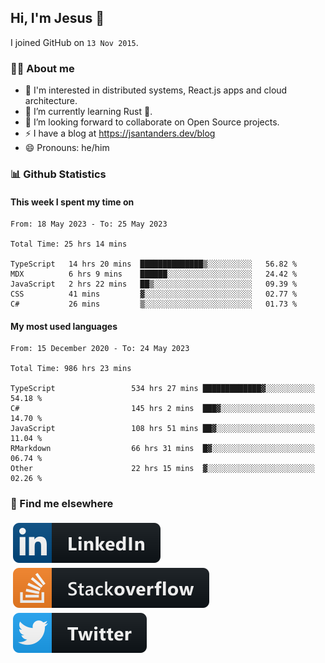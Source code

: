 ## Hi, I'm Jesus 👋

I joined GitHub on `13 Nov 2015`.

<!-- Talking about you -->

### 👨‍💻 About me

- 👦 I'm interested in distributed systems, React.js apps and cloud architecture.
- 🌱 I’m currently learning Rust 🦀.
- 👯 I’m looking forward to collaborate on Open Source projects.
- ⚡️ I have a blog at <https://jsantanders.dev/blog>
- 😄 Pronouns: he/him

### 📊 Github Statistics

#### This week I spent my time on

<!--START_SECTION:weekly-->

```text
From: 18 May 2023 - To: 25 May 2023

Total Time: 25 hrs 14 mins

TypeScript   14 hrs 20 mins  ██████████████▒░░░░░░░░░░   56.82 %
MDX          6 hrs 9 mins    ██████░░░░░░░░░░░░░░░░░░░   24.42 %
JavaScript   2 hrs 22 mins   ██▒░░░░░░░░░░░░░░░░░░░░░░   09.39 %
CSS          41 mins         ▓░░░░░░░░░░░░░░░░░░░░░░░░   02.77 %
C#           26 mins         ▒░░░░░░░░░░░░░░░░░░░░░░░░   01.73 %
```

<!--END_SECTION:weekly-->

#### My most used languages

<!--START_SECTION:alltime-->

```text
From: 15 December 2020 - To: 24 May 2023

Total Time: 986 hrs 23 mins

TypeScript                 534 hrs 27 mins █████████████▓░░░░░░░░░░░   54.18 %
C#                         145 hrs 2 mins  ███▓░░░░░░░░░░░░░░░░░░░░░   14.70 %
JavaScript                 108 hrs 51 mins ██▓░░░░░░░░░░░░░░░░░░░░░░   11.04 %
RMarkdown                  66 hrs 31 mins  █▓░░░░░░░░░░░░░░░░░░░░░░░   06.74 %
Other                      22 hrs 15 mins  ▓░░░░░░░░░░░░░░░░░░░░░░░░   02.26 %
```

<!--END_SECTION:alltime-->

### 📢 Find me elsewhere

<p>
  <a target="_blank" href="https://linkedin.com/in/jsantanders">
    <img src="https://github.com/jsantanders/jsantanders/blob/master/img/linkedin.svg" alt="LinkedIn" style="vertical-align:top; margin:4px">
  </a>
  
  <a target="_blank" href="https://stackoverflow.com/users/7318331/jesus-santander">
    <img src="https://github.com/jsantanders/jsantanders/blob/master/img/stackoverflow.svg" alt="StackOverflow" style="vertical-align:top; margin:4px">
  </a>
  
  <a target="_blank" href="http://twitter.com/jsantanders">
    <img src="https://github.com/jsantanders/jsantanders/blob/master/img/twitter.svg" alt="Twitter" style="vertical-align:top; margin:4px">
  </a>
</p>
